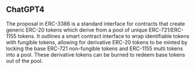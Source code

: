 ## ChatGPT4

The proposal in ERC-3386 is a standard interface for contracts that create generic ERC-20 tokens which derive from a pool of unique ERC-721/ERC-1155 tokens. It outlines a smart contract interface to wrap identifiable tokens with fungible tokens, allowing for derivative ERC-20 tokens to be minted by locking the base ERC-721 non-fungible tokens and ERC-1155 multi tokens into a pool. These derivative tokens can be burned to redeem base tokens out of the pool.
